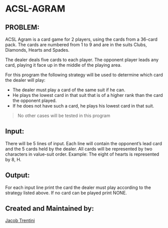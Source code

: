 # ACSL-AGRAM

## PROBLEM:

ACSL Agram is a card game for 2 players, using the cards from a 36-card pack. The cards are numbered from 1 to 9 and are in the suits Clubs, Diamonds, Hearts and Spades.

The dealer deals five cards to each player. The opponent player leads any card, playing it face up in the middle of the playing area.

For this program the following strategy will be used to determine which card the dealer will play:
- The dealer must play a card of the same suit if he can.
- He plays the lowest card in that suit that is of a higher rank than the card the opponent played.
- If he does not have such a card, he plays his lowest card in that suit. 

> No other cases will be tested in this program

## Input:

There will be 5 lines of input. Each line will contain the opponent’s lead card and the 5 cards held by the dealer. All cards will be represented by two characters in value-suit order.
Example: The eight of hearts is represented by 8, H.

## Output:
For each input line print the card the dealer must play according to the strategy listed above. If no card can be played print NONE.

## Created and Maintained by:

[Jacob Trentini](https://github.com/Awesomeplayer165)
